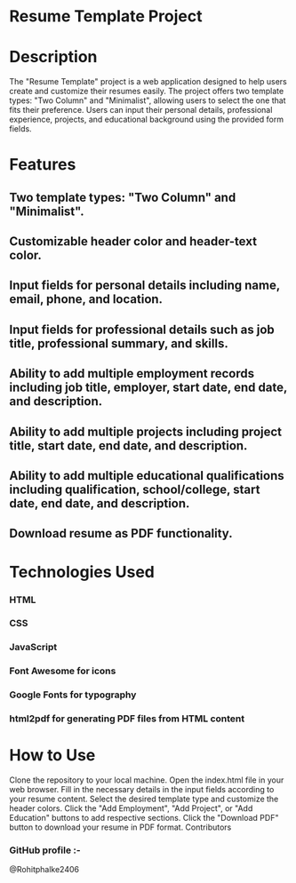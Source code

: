 <h1>Resume Template Project</h1>
<h1>Description</h1>
<p>The "Resume Template" project is a web application designed to help users create and customize their resumes easily. The project offers two template types: "Two Column" and "Minimalist", allowing users to select the one that fits their preference. Users can input their personal details, professional experience, projects, and educational background using the provided form fields.</p>

<h1>Features</h1>
<h2>Two template types: "Two Column" and "Minimalist".</h2>
<h2>Customizable header color and header-text color.</h2>
<h2>Input fields for personal details including name, email, phone, and location.</h2>
<h2>Input fields for professional details such as job title, professional summary, and skills.</h2>
<h2>Ability to add multiple employment records including job title, employer, start date, end date, and description.</h2>
<h2>Ability to add multiple projects including project title, start date, end date, and description.</h2>
<h2>Ability to add multiple educational qualifications including qualification, school/college, start date, end date, and description.</h2>
<h2>Download resume as PDF functionality.</h2>
<h1>Technologies Used</h1>
<h3>HTML</h3>
<h3>CSS</h3>
<h3>JavaScript</h3>
<h3>Font Awesome for icons</h3>
<h3>Google Fonts for typography</h3>
<h3>html2pdf for generating PDF files from HTML content</h3>
<h1>How to Use</h1>
Clone the repository to your local machine.
Open the index.html file in your web browser.
Fill in the necessary details in the input fields according to your resume content.
Select the desired template type and customize the header colors.
Click the "Add Employment", "Add Project", or "Add Education" buttons to add respective sections.
Click the "Download PDF" button to download your resume in PDF format.
Contributors
<h3>GitHub profile :-</h3>  @Rohitphalke2406

